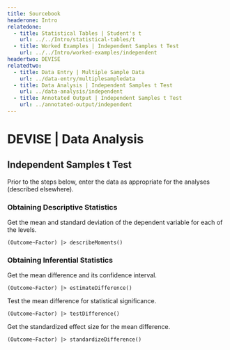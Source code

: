 ```yaml
---
title: Sourcebook
headerone: Intro
relatedone:
  - title: Statistical Tables | Student's t
    url: ../../Intro/statistical-tables/t
  - title: Worked Examples | Independent Samples t Test
    url: ../../Intro/worked-examples/independent
headertwo: DEVISE
relatedtwo:
  - title: Data Entry | Multiple Sample Data
    url: ../data-entry/multiplesampledata
  - title: Data Analysis | Independent Samples t Test
    url: ../data-analysis/independent
  - title: Annotated Output | Independent Samples t Test
    url: ../annotated-output/independent
---
```


# DEVISE | Data Analysis

## Independent Samples t Test

Prior to the steps below, enter the data as appropriate for the analyses (described elsewhere).

### Obtaining Descriptive Statistics

Get the mean and standard deviation of the dependent variable for each of the levels.

```{r}
(Outcome~Factor) |> describeMoments()
```

### Obtaining Inferential Statistics

Get the mean difference and its confidence interval.

```{r}
(Outcome~Factor) |> estimateDifference()
```

Test the mean difference for statistical significance.

```{r}
(Outcome~Factor) |> testDifference()
```

Get the standardized effect size for the mean difference.

```{r}
(Outcome~Factor) |> standardizeDifference()
```
